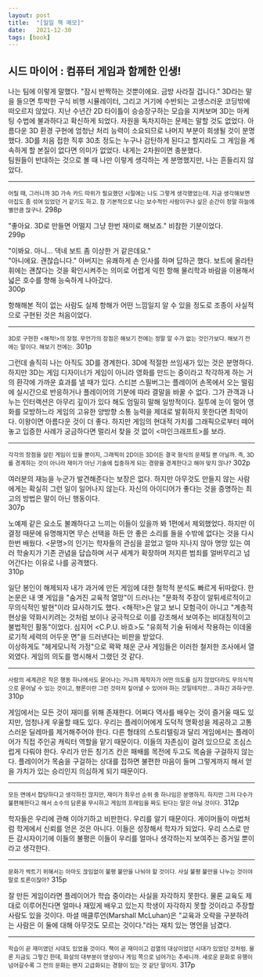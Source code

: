 ```yaml
---
layout: post
title:  "[일일 책 메모]"
date:   2021-12-30
tags: [book]
---
```

## 시드 마이어 : 컴퓨터 게임과 함께한 인생!
나는 팀에 이렇게 말했다. "잠시 반짝하는 것뿐이에요. 금방 사라질 겁니다." 3D라는 말을 들으면 투박한 구식 비행 시뮬레이터, 그리고 거기에 수반되는 고생스러운 코딩밖에 떠오르지 않았다. 지난 수년간 2D 타이틀이 승승장구하는 모습을 지켜보며 3D는 마케팅 수법에 불과하다고 확신하게 되었다. 자원을 독차지하는 문제는 말할 것도 없었다. 아름다운 3D 환경 구현에 엄청난 처리 능력이 소요되므로 나머지 부분이 희생될 것이 분명했다. 3D를 처음 접한 직후 30초 정도는 누구나 감탄하게 된다고 할지라도 그 게임을 계속하게 할 본질이 없다면 의미가 없었다. 내게는 2차원이면 충분했다.   
팀원들이 반대하는 것으로 볼 때 나만 이렇게 생각하는 게 분명했지만, 나는 흔들리지 않았다.   
<hr/>
<small>어릴 때, 그러니까 3D 가속 카드 따위가 필요했던 시절에는 나도 그렇게 생각했었는데. 지금 생각해보면 아집도 좀 섞여 있었던 거 같기도 하고. 참 기본적으로 나는 보수적인 사람이구나 싶은 순간이 정말 하늘에 별만큼 많구나.</small>   
298p

"좋아요. 3D로 만들면 어떨지 그냥 한번 재미로 해보죠." 비참한 기분이었다.   
299p

"이봐요. 아니... 댁네 보트 좀 이상한 거 같은데요."   
"아니에요. 괜찮습니다." 아버지는 유쾌하게 손 인사를 하며 답하곤 했다. 보트에 올라탄 휘에는 괜찮다는 것을 확인시켜주는 의미로 어렵게 익힌 항해 물리학과 바람을 이용해서 넓은 호수를 향해 능숙하게 나아갔다.   
300p

항해해본 적이 없는 사람도 실제 항해가 어떤 느낌일지 알 수 있을 정도로 조종이 사실적으로 구현된 것은 처음이었다.   
<hr/> 
<small>3D로 구현한 <해적!>의 장점. 무언가의 장점은 해보기 전에는 정말 알 수가 없는 것인가보다. 해보기 전에는 말이다. 해보기 전에는.</small>   
301p

그런데 솔직히 나는 아직도 3D를 경계한다. 3D에 적절한 쓰임새가 있는 것은 분명하다. 하지만 3D는 게임 디자이너가 게임이 아니라 영화를 만드는 중이라고 착각하게 하는 거의 환각에 가까운 효과를 낼 때가 있다. 스티븐 스필버그는 플레이어 손목에서 오는 떨림에 실시간으로 반응하거나 플레이어의 기분에 따라 결말을 바꿀 수 없다. 그가 관객과 나누는 인터랙션은 아무리 깊이가 있다 해도 엄밀히 말해 일방적이다. 질투에 눈이 멀어 영화를 모방하느라 게임의 고유한 양방향 소통 능력을 제대로 발휘하지 못한다면 최악이다. 이왕이면 아름다운 것이 더 좋다. 하지만 게임의 현대적 가치를 그래픽으로부터 떼어놓고 입증한 사례가 궁금하다면 멀리서 찾을 것 없이 <마인크래프트>를 보라.   
<hr/> 
<small>각각의 장점을 살린 게임이 있을 뿐이지, 그래픽이 2D이든 3D이든 결국 형식의 문제일 뿐 아닐까. 즉, 3D를 경계하는 것이 아니라 재미가 아닌 기술에 집중하게 되는 경향을 경계한다고 해야 맞지 않나?</small>   
302p

여러분의 재능을 누군가 발견해준다는 보장은 없다. 하지만 아무것도 만들지 않는 사람에게는 확실히 그런 일이 일어나지 않는다. 자신의 아이디어가 좋다는 것을 증명하는 최고의 방법은 말이 아닌 행동이다.   
307p

노예제 같은 요소도 불쾌하다고 느끼는 이들이 있을까 봐 1편에서 제외했었다. 하지만 이 결정 때문에 유명해지면 무슨 선택을 하든 안 좋은 소리를 들을 수밖에 없다는 것을 다시 한번 배웠다. <문명>의 인기는 학자들의 관심을 끌었고 얼마 지나지 않아 명망 있는 여러 학술지가 기존 관념을 답습하며 서구 세계가 확장하며 저지른 범죄를 얼버무리고 넘어간다는 이유로 나를 공격했다.   
310p

일단 봉인이 해제되자 내가 과거에 만든 게임에 대한 철학적 분석도 빠르게 뒤따랐다. 한 논문은 내 옛 게임을 "숨겨진 교육적 열망"이 드러나는 "문화적 주장이 알튀세르적이고 무의식적인 발현"이라 묘사하기도 했다. <해적!>은 알고 보니 모험극이 아니고 "계층적 현상을 약화시키려는 것처럼 보이나 궁극적으로 이를 강조해서 보여주는 비대칭적이고 불법적인 활동"이었다. 심지어 <C.P.U. 바흐>도 "유희적 기술 뒤에서 작용하는 이데올로기적 세력의 어두운 면"을 드러낸다는 비판을 받았다.   
이상하게도 "헤게모니적 가정"으로 꽉꽉 채운 군사 게임들은 이러한 철저한 조사에서 열외였다. 게임의 의도를 명시해서 그랬던 것 같다.   
<hr/> 
<small>사람의 세계관은 작은 행동 하나에서도 묻어나는 거니까 제작자가 어떤 의도를 심지 않았더라도 무의식적으로 묻어날 수 있는 것이고, 평론이란 그런 것마저 짚어낼 수 있어야 하는 것일테지만... 과하긴 과하구만.</small>   
310p

게임에서는 모든 것이 재미를 위해 존재한다. 어쩌다 역사를 배우는 것이 즐거울 때도 있지만, 엄청나게 우울할 때도 있다. 우리는 플레이어에게 도덕적 명확성을 제공하고 고통스러운 딜레마를 제거해주어야 한다. 다른 형태의 스토리텔링과 달리 게임에서는 플레이어가 직접 주인공 캐릭터 역할을 맡기 때문이다. 이들의 자존심이 걸려 있으므로 조심스럽게 다뤄야 한다. 우리가 만든 칭기즈 칸은 패배를 목전에 두고도 목숨을 구걸하지 않는다. 플레이어가 목숨을 구걸하는 상대를 접하면 불편한 마음이 들며 그렇게까지 해서 얻을 가치가 있는 승리인지 의심하게 되기 때문이다.   
<hr/> 
<small>모든 면에서 합당하다고 생각하진 않지만, 재미가 최우선 순위 중 하나임은 분명하지. 하지만 그저 다수가 불편해한다고 해서 소수의 담론을 무시하고 게임의 프레임을 짜도 된다는 말은 아닐 것이다.</small>   
312p

학자들은 우리에 관해 이야기하고 비판한다. 우리를 알기 때문이다. 게이머들이 마법처럼 학게에서 신뢰를 얻은 것은 아니다. 이들은 성장해서 학자가 되었다. 우리 스스로 만든 감시자이기에 이들의 불평은 이들이 우리를 얼마나 생각하는지 보여주는 증거일 뿐이라고 생각한다.   
<hr/> 
<small>문화가 싹트기 위해서는 아마도 끊임없이 불평 불만을 나눠야 할 것이다. 사실 불평 불만을 나누는 것이야말로 토론이잖아?</small>   
315p

잘 만든 게임이라면 플레이어가 학습 중이라는 사실을 자각하지 못한다. 물론 교육도 제대로 이루어진다면 얼마나 재밌게 배우고 있는지 학생이 자각하지 못할 것이라고 주장할 사람도 있을 것이다. 마셜 매클루언(Marshall McLuhan)은 "교육과 오락을 구분하려는 사람은 이 둘에 대해 아무것도 모르는 것이다."라는 재치 있는 명언을 남겼다.   
<hr/> 
<small>학습이 곧 재미였던 시대도 있었을 것이다. 책이 곧 재미이고 검열의 대상이었던 시대가 있었던 것처럼. 물론 지금도 그렇긴 한데, 화살의 대부분이 영상이나 게임 쪽으로 넘어가는 추세니까. 새로운 문화로 유행이 넘어갈수록 그 전의 문화는 왠지 고급화되는 경향이 있는 것 같단 말이지.</small>   
317p
